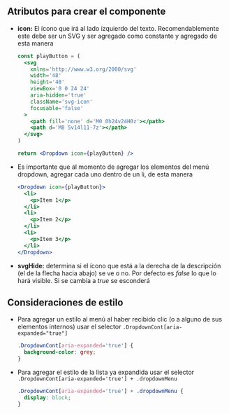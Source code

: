 ## Atributos para crear el componente

- **icon:** El ícono que irá al lado izquierdo del texto. Recomendablemente este debe ser un SVG y ser agregado como constante y agregado de esta manera

  ```jsx
  const playButton = (
    <svg
      xmlns='http://www.w3.org/2000/svg'
      width='48'
      height='48'
      viewBox='0 0 24 24'
      aria-hidden='true'
      className='svg-icon'
      focusable='false'
    >
      <path fill='none' d='M0 0h24v24H0z'></path>
      <path d='M8 5v14l11-7z'></path>
    </svg>
  )

  return <Dropdown icon={playButton} />
  ```

- Es importante que al momento de agregar los elementos del menú dropdown, agregar cada uno dentro de un li, de esta manera

  ```jsx
  <Dropdown icon={playButton}>
    <li>
      <p>Item 1</p>
    </li>
    <li>
      <p>Item 2</p>
    </li>
    <li>
      <p>Item 3</p>
    </li>
  </Dropdown>
  ```

- **svgHide:** determina si el ícono que está a la derecha de la descripción (el de la flecha hacia abajo) se ve o no. Por defecto es _false_ lo que lo hará visible. Si se cambia a _true_ se esconderá

## Consideraciones de estilo

- Para agregar un estilo al menú al haber recibido clic (o a alguno de sus elementos internos) usar el selector `.DropdownCont[aria-expanded="true"]`

  ```css
  .DropdownCont[aria-expanded='true'] {
    background-color: grey;
  }
  ```

- Para agregar el estilo de la lista ya expandida usar el selector `.DropdownCont[aria-expanded='true'] + .dropdownMenu`

  ```css
  .DropdownCont[aria-expanded='true'] + .dropdownMenu {
    display: block;
  }
  ```
